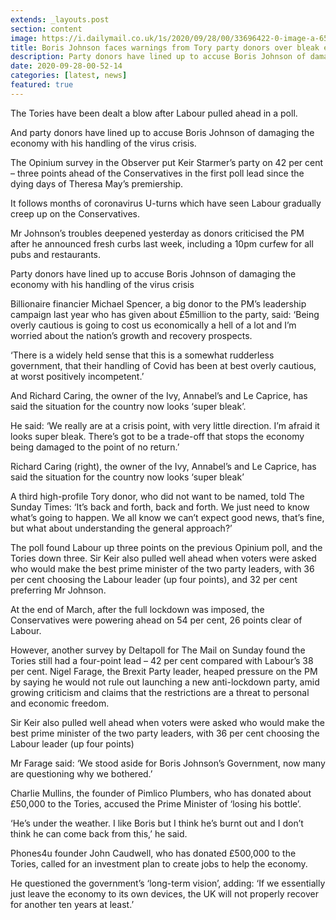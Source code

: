 ```yaml
---
extends: _layouts.post
section: content
image: https://i.dailymail.co.uk/1s/2020/09/28/00/33696422-0-image-a-65_1601249130637.jpg 
title: Boris Johnson faces warnings from Tory party donors over bleak economy 
description: Party donors have lined up to accuse Boris Johnson of damaging the economy with his handling of the coronavirus crisis. 
date: 2020-09-28-00-52-14 
categories: [latest, news] 
featured: true 
--- 
```

The Tories have been dealt a blow after Labour pulled ahead in a poll.

And party donors have lined up to accuse Boris Johnson of damaging the economy with his handling of the virus crisis.

The Opinium survey in the Observer put Keir Starmer’s party on 42 per cent – three points ahead of the Conservatives in the first poll lead since the dying days of Theresa May’s premiership.

It follows months of coronavirus U-turns which have seen Labour gradually creep up on the Conservatives.

Mr Johnson’s troubles deepened yesterday as donors criticised the PM after he announced fresh curbs last week, including a 10pm curfew for all pubs and restaurants.

Party donors have lined up to accuse Boris Johnson of damaging the economy with his handling of the virus crisis

Billionaire financier Michael Spencer, a big donor to the PM’s leadership campaign last year who has given about £5million to the party, said: ‘Being overly cautious is going to cost us economically a hell of a lot and I’m worried about the nation’s growth and recovery prospects.

‘There is a widely held sense that this is a somewhat rudderless government, that their handling of Covid has been at best overly cautious, at worst positively incompetent.’

And Richard Caring, the owner of the Ivy, Annabel’s and Le Caprice, has said the situation for the country now looks ‘super bleak’.

He said: ‘We really are at a crisis point, with very little direction. I’m afraid it looks super bleak. There’s got to be a trade-off that stops the economy being damaged to the point of no return.’

Richard Caring (right), the owner of the Ivy, Annabel’s and Le Caprice, has said the situation for the country now looks ‘super bleak’

A third high-profile Tory donor, who did not want to be named, told The Sunday Times: ‘It’s back and forth, back and forth. We just need to know what’s going to happen. We all know we can’t expect good news, that’s fine, but what about understanding the general approach?’

The poll found Labour up three points on the previous Opinium poll, and the Tories down three. Sir Keir also pulled well ahead when voters were asked who would make the best prime minister of the two party leaders, with 36 per cent choosing the Labour leader (up four points), and 32 per cent preferring Mr Johnson.

At the end of March, after the full lockdown was imposed, the Conservatives were powering ahead on 54 per cent, 26 points clear of Labour.

However, another survey by Deltapoll for The Mail on Sunday found the Tories still had a four-point lead – 42 per cent compared with Labour’s 38 per cent. Nigel Farage, the Brexit Party leader, heaped pressure on the PM by saying he would not rule out launching a new anti-lockdown party, amid growing criticism and claims that the restrictions are a threat to personal and economic freedom.

Sir Keir also pulled well ahead when voters were asked who would make the best prime minister of the two party leaders, with 36 per cent choosing the Labour leader (up four points)

Mr Farage said: ‘We stood aside for Boris Johnson’s Government, now many are questioning why we bothered.’

Charlie Mullins, the founder of Pimlico Plumbers, who has donated about £50,000 to the Tories, accused the Prime Minister of ‘losing his bottle’.

‘He’s under the weather. I like Boris but I think he’s burnt out and I don’t think he can come back from this,’ he said.

Phones4u founder John Caudwell, who has donated £500,000 to the Tories, called for an investment plan to create jobs to help the economy.

He questioned the government’s ‘long-term vision’, adding: ‘If we essentially just leave the economy to its own devices, the UK will not properly recover for another ten years at least.’

